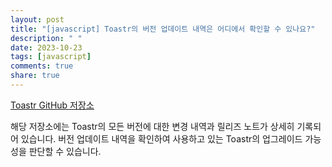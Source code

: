 ```yaml
---
layout: post
title: "[javascript] Toastr의 버전 업데이트 내역은 어디에서 확인할 수 있나요?"
description: " "
date: 2023-10-23
tags: [javascript]
comments: true
share: true
---
```


[Toastr GitHub 저장소](https://github.com/CodeSeven/toastr)

해당 저장소에는 Toastr의 모든 버전에 대한 변경 내역과 릴리즈 노트가 상세히 기록되어 있습니다. 버전 업데이트 내역을 확인하여 사용하고 있는 Toastr의 업그레이드 가능성을 판단할 수 있습니다.